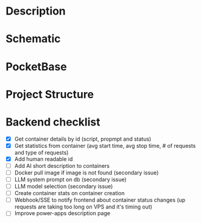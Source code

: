 # Description

# Schematic

# PocketBase

# Project Structure

# Backend checklist

 - [x] Get container details by id (script, propmpt and status)
 - [x] Get statistics from container (avg start time, avg stop time, # of requests and type of requests)
 - [x] Add human readable id
 - [ ] Add AI short description to containers
 - [ ] Docker pull image if image is not found (secondary issue)
 - [ ] LLM system prompt on db (secondary issue)
 - [ ] LLM model selection (secondary issue)
 - [ ] Create container stats on container creation
 - [ ] Webhook/SSE to notify frontend about container status changes (up requests are taking too long on VPS and it's timing out)
 - [ ] Improve power-apps description page
